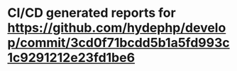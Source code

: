 # CI/CD generated reports for https://github.com/hydephp/develop/commit/3cd0f71bcdd5b1a5fd993c1c9291212e23fd1be6
